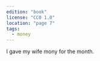 ```yaml
---
edition: "book"
license: "CC0 1.0"
location: "page 7"
tags:
  - money
---
```

I gave my wife mony for the month.
